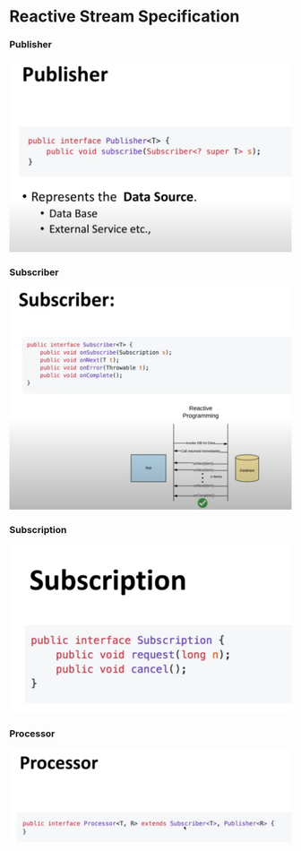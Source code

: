 # Reactive Stream Specification

### Publisher

![](../.gitbook/assets/image%20%28434%29.png)

### Subscriber

![](../.gitbook/assets/image%20%28431%29.png)

### Subscription

![](../.gitbook/assets/image%20%28432%29.png)

### Processor

![](../.gitbook/assets/image%20%28433%29.png)

